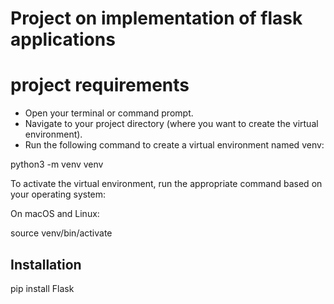 # Project on implementation of flask applications

# project requirements

* Open your terminal or command prompt.
* Navigate to your project directory (where you want to create the virtual environment).
* Run the following command to create a virtual environment named venv:

python3 -m venv venv

To activate the virtual environment, run the appropriate command based on your operating system:

On macOS and Linux:

source venv/bin/activate


## Installation

   pip install Flask

